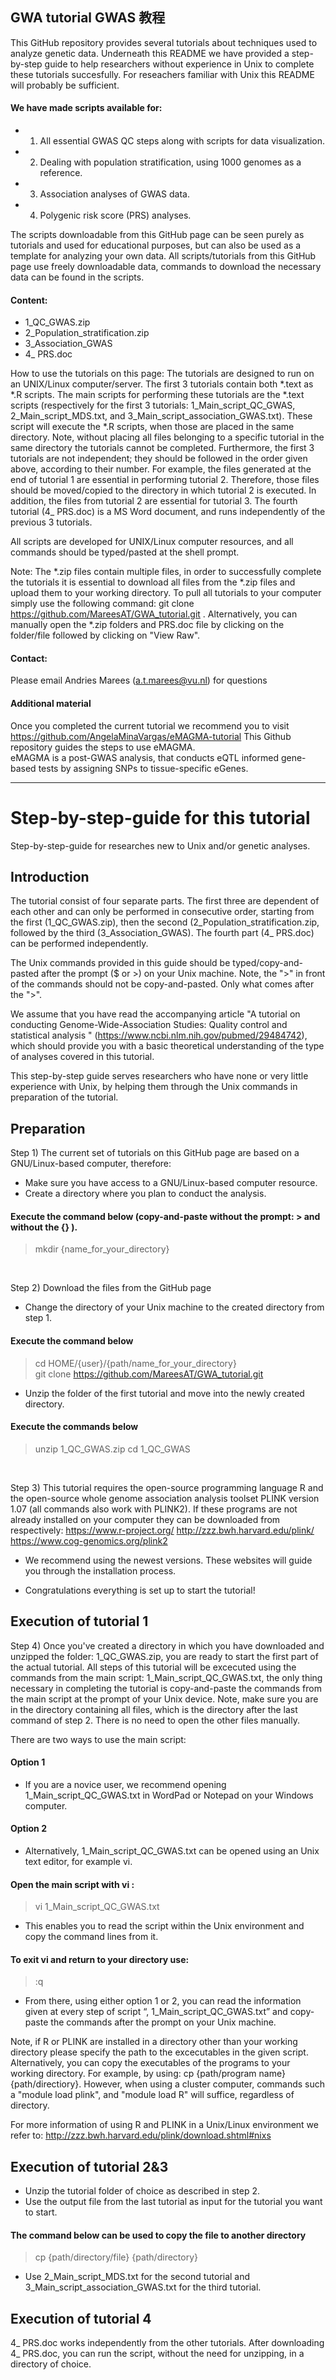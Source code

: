 GWA tutorial
GWAS 教程
-------------------------------------------------------------------------------------------------------------


This GitHub repository provides several tutorials about techniques used to analyze genetic data. 
Underneath this README we have provided a step-by-step guide to help researchers without experience in Unix to complete these tutorials succesfully. For reseachers familiar with Unix this README will probably be sufficient.

#### We have made scripts available for:
* 1) All essential GWAS QC steps along with scripts for data visualization.
* 2) Dealing with population stratification, using 1000 genomes as a reference.
* 3) Association analyses of GWAS data.
* 4) Polygenic risk score (PRS) analyses.

The scripts downloadable from this GitHub page can be seen purely as tutorials and used for educational purposes, but can also be used as a template for analyzing your own data.
All scripts/tutorials from this GitHub page use freely downloadable data, commands to download the necessary data can be found in the scripts. 

#### Content:
* 1_QC_GWAS.zip
* 2_Population_stratification.zip
* 3_Association_GWAS
* 4_ PRS.doc
  
How to use the tutorials on this page:
The tutorials are designed to run on an UNIX/Linux computer/server. The first 3 tutorials contain both *.text as *.R scripts. The main scripts for performing these tutorials are the *.text scripts (respectively for the first 3 tutorials: 1_Main_script_QC_GWAS, 2_Main_script_MDS.txt, and 3_Main_script_association_GWAS.txt). These script will execute the *.R scripts, when those are placed in the same directory. 
Note, without placing all files belonging to a specific tutorial in the same directory the tutorials cannot be completed. 
Furthermore, the first 3 tutorials are not independent; they should be followed in the order given above, according to their number. For example, the files generated at the end of tutorial 1 are essential in performing tutorial 2. Therefore, those files should be moved/copied to the directory in which tutorial 2 is executed. In addition, the files from tutorial 2 are essential for tutorial 3.
The fourth tutorial (4_ PRS.doc) is a MS Word document, and runs independently of the previous 3 tutorials.

All scripts are developed for UNIX/Linux computer resources, and all commands should be typed/pasted at the shell prompt.

Note:
The *.zip files contain multiple files, in order to successfully complete the tutorials it is essential to download all files from the *.zip files and upload them to your working directory.
To pull all tutorials to your computer simply use the following command: git clone https://github.com/MareesAT/GWA_tutorial.git . Alternatively, you can manually open the *.zip folders and PRS.doc file by clicking on the folder/file followed by clicking on "View Raw".

#### Contact:
Please email Andries Marees (a.t.marees@vu.nl) for questions

#### Additional material
Once you completed the current tutorial we recommend you to visit https://github.com/AngelaMinaVargas/eMAGMA-tutorial
This Github repository guides the steps to use eMAGMA.  
eMAGMA is a post-GWAS analysis, that conducts eQTL informed gene-based tests by assigning SNPs to tissue-specific eGenes.

---------------------------------------------------------------------------------------------------------------

# Step-by-step-guide for this tutorial 

Step-by-step-guide for researches new to Unix and/or genetic analyses. 


## Introduction

The tutorial consist of four separate parts. The first three are dependent of each other and can only be performed in consecutive order, starting from the first (1_QC_GWAS.zip), then the second (2_Population_stratification.zip, followed by the third (3_Association_GWAS). The fourth part (4_ PRS.doc) can be performed independently. 

The Unix commands provided in this guide should be typed/copy-and-pasted after the prompt ($ or >) on your Unix machine. Note, the ">" in front of the commands should not be copy-and-pasted. Only what comes after the ">".

We assume that you have read the accompanying article "A tutorial on conducting Genome-Wide-Association Studies: Quality control and statistical analysis
" (https://www.ncbi.nlm.nih.gov/pubmed/29484742), which should provide you with a basic theoretical understanding of the type of analyses covered in this tutorial. 

This step-by-step guide serves researchers who have none or very little experience with Unix, by helping them through the Unix commands in preparation of the tutorial. 


## Preparation

Step 1) The current set of tutorials on this GitHub page are based on a GNU/Linux-based computer, therefore: 
- Make sure you have access to a GNU/Linux-based computer resource.
- Create a directory where you plan to conduct the analysis.
#### Execute the command below (copy-and-paste without the prompt: > and without the {} ).
> mkdir {name_for_your_directory}
<br />

Step 2) Download the files from the GitHub page 
- Change the directory of your Unix machine to the created directory from step 1.
#### Execute the command below
> cd HOME/{user}/{path/name_for_your_directory}  
> git clone https://github.com/MareesAT/GWA_tutorial.git

- Unzip the folder of the first tutorial and move into the newly created directory.
#### Execute the commands below
> unzip 1_QC_GWAS.zip
> cd 1_QC_GWAS
<br />

Step 3) This tutorial requires the open-source programming language R and the open-source whole genome association analysis toolset PLINK version 1.07 (all commands also work with PLINK2). If these programs are not already installed on your computer they can be downloaded from respectively:
https://www.r-project.org/
http://zzz.bwh.harvard.edu/plink/
https://www.cog-genomics.org/plink2

- We recommend using the newest versions. These websites will guide you through the installation process.

- Congratulations everything is set up to start the tutorial!


## Execution of tutorial 1

Step 4) Once you've created a directory in which you have downloaded and unzipped the folder: 1_QC_GWAS.zip, you are ready to start the first part of the actual tutorial.
All steps of this tutorial will be excecuted using the commands from the main script: 1_Main_script_QC_GWAS.txt, the only thing necessary in completing the tutorial is copy-and-paste the commands from the main script at the prompt of your Unix device. Note, make sure you are in the directory containing all files, which is the directory after the last command of step 2. There is no need to open the other files manually. 

There are two ways to use the main script:  
#### Option 1
- If you are a novice user, we recommend opening 1_Main_script_QC_GWAS.txt in WordPad or Notepad on your Windows computer.

#### Option 2
- Alternatively, 1_Main_script_QC_GWAS.txt can be opened using an Unix text editor, for example vi.
#### Open the main script with vi :
> vi 1_Main_script_QC_GWAS.txt
- This enables you to read the script within the Unix environment and copy the command lines from it.
#### To exit vi and return to your directory use: 
> :q

- From there, using either option 1 or 2, you can read the information given at every step of script “, 1_Main_script_QC_GWAS.txt” and copy-paste the commands after the prompt on your Unix machine. 

Note, if R or PLINK are installed in a directory other than your working directory please specify the path to the excecutables in the given script. Alternatively, you can copy the executables of the programs to your working directory. For example, by using:
cp {path/program name} {path/directiory}. However, when using a cluster computer, commands such a "module load plink", and "module load R" will suffice, regardless of directory.

For more information of using R and PLINK in a Unix/Linux environment we refer to:
http://zzz.bwh.harvard.edu/plink/download.shtml#nixs


## Execution of tutorial 2&3

- Unzip the tutorial folder of choice as described in step 2.
- Use the output file from the last tutorial as input for the tutorial you want to start.
#### The command below can be used to copy the file to another directory
> cp {path/directory/file} {path/directory}

- Use 2_Main_script_MDS.txt for the second tutorial and 3_Main_script_association_GWAS.txt for the third tutorial.


## Execution of tutorial 4

4_ PRS.doc works independently from the other tutorials. After downloading 4_ PRS.doc, you can run the script, without the need for unzipping, in a directory of choice.

